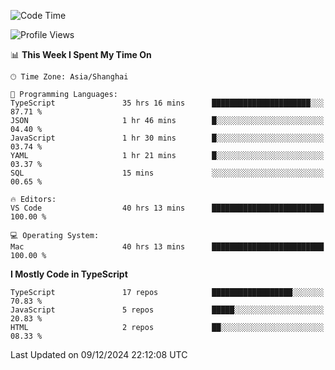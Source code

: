 <!--START_SECTION:waka-->
![Code Time](http://img.shields.io/badge/Code%20Time-7%2C067%20hrs%2025%20mins-blue)

![Profile Views](http://img.shields.io/badge/Profile%20Views-1-blue)

📊 **This Week I Spent My Time On** 

```text
🕑︎ Time Zone: Asia/Shanghai

💬 Programming Languages: 
TypeScript               35 hrs 16 mins      ██████████████████████░░░   87.71 % 
JSON                     1 hr 46 mins        █░░░░░░░░░░░░░░░░░░░░░░░░   04.40 % 
JavaScript               1 hr 30 mins        █░░░░░░░░░░░░░░░░░░░░░░░░   03.74 % 
YAML                     1 hr 21 mins        █░░░░░░░░░░░░░░░░░░░░░░░░   03.37 % 
SQL                      15 mins             ░░░░░░░░░░░░░░░░░░░░░░░░░   00.65 % 

🔥 Editors: 
VS Code                  40 hrs 13 mins      █████████████████████████   100.00 % 

💻 Operating System: 
Mac                      40 hrs 13 mins      █████████████████████████   100.00 % 
```

**I Mostly Code in TypeScript** 

```text
TypeScript               17 repos            ██████████████████░░░░░░░   70.83 % 
JavaScript               5 repos             █████░░░░░░░░░░░░░░░░░░░░   20.83 % 
HTML                     2 repos             ██░░░░░░░░░░░░░░░░░░░░░░░   08.33 % 
```




 Last Updated on 09/12/2024 22:12:08 UTC
<!--END_SECTION:waka-->
